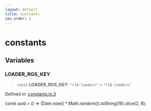 ```yaml
---
layout: default
title: Constants
nav_order: 2
---
```


# constants

## Variables

### LOADER_RGS_KEY

> `const` **LOADER_RGS_KEY**: `"r18-loaders"` = `"r18-loaders"`

Defined in: [constants.ts:3](https://github.com/react18-tools/turborepo-template/blob/ad19a9360d76bfc41072118fbf05d9cb70eac927/lib/src/constants.ts#L3)

const uuid = () =\> (Date.now() \* Math.random()).toString(16).slice(2, 8);

